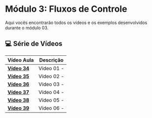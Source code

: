 # Módulo 3: Fluxos de Controle

Aqui vocês encontrarão todos os vídeos e os exemplos desenvolvidos durante o módulo 03.

## 💻 Série de Vídeos

| Vídeo Aula       | Descrição  |
| ---------------- | ---------- |
| **[Vídeo 34]()** | Vídeo 01 - |
| **[Vídeo 35]()** | Vídeo 02 - |
| **[Vídeo 36]()** | Vídeo 03 - |
| **[Vídeo 37]()** | Vídeo 04 - |
| **[Vídeo 38]()** | Vídeo 05 - |
| **[Vídeo 39]()** | Vídeo 06 - |
